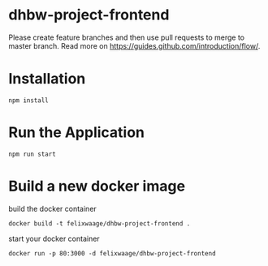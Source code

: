 # dhbw-project-frontend

Please create feature branches and then use pull requests to merge to master branch.
Read more on https://guides.github.com/introduction/flow/.

# Installation
```
npm install
```

# Run the Application
```
npm run start
```

# Build a new docker image

build the docker container
```
docker build -t felixwaage/dhbw-project-frontend .
```

start your docker container
```
docker run -p 80:3000 -d felixwaage/dhbw-project-frontend
```
